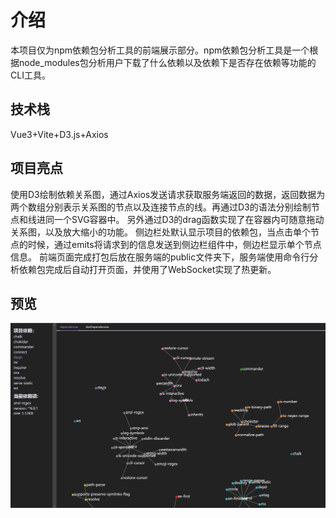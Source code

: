 # 介绍
本项目仅为npm依赖包分析工具的前端展示部分。npm依赖包分析工具是一个根据node_modules包分析用户下载了什么依赖以及依赖下是否存在依赖等功能的CLI工具。
## 技术栈
Vue3+Vite+D3.js+Axios
## 项目亮点
使用D3绘制依赖关系图，通过Axios发送请求获取服务端返回的数据，返回数据为两个数组分别表示关系图的节点以及连接节点的线。再通过D3的语法分别绘制节点和线进同一个SVG容器中。
另外通过D3的drag函数实现了在容器内可随意拖动关系图，以及放大缩小的功能。
侧边栏处默认显示项目的依赖包，当点击单个节点的时候，通过emits将请求到的信息发送到侧边栏组件中，侧边栏显示单个节点信息。
前端页面完成打包后放在服务端的public文件夹下，服务端使用命令行分析依赖包完成后自动打开页面，并使用了WebSocket实现了热更新。

## 预览
![image](src/assets/preview.jpg)
